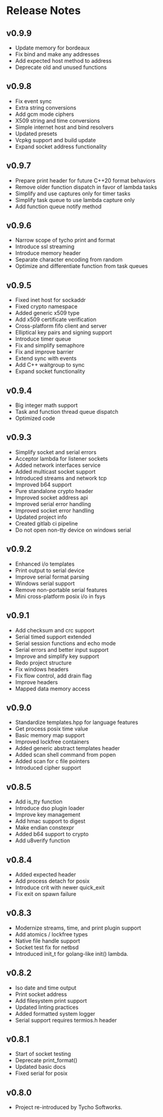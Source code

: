 # Release Notes

## v0.9.9
- Update memory for bordeaux
- Fix bind and make any addresses
- Add expected host method to address
- Deprecate old and unused functions

## v0.9.8
- Fix event sync
- Extra string conversions
- Add gcm mode ciphers
- X509 string and time conversions
- Simple internet host and bind resolvers
- Updated presets
- Vcpkg support and build update
- Expand socket address functionality

## v0.9.7
- Prepare print header for future C++20 format behaviors
- Remove older function dispatch in favor of lambda tasks
- Simplify and use captures only for timer tasks
- Simplify task queue to use lambda capture only
- Add function queue notify method

## v0.9.6
- Narrow scope of tycho print and format
- Introduce ssl streaming
- Introduce memory header
- Separate character encoding from random
- Optimize and differentiate function from task queues

## v0.9.5
- Fixed inet host for sockaddr
- Fixed crypto namespace
- Added generic x509 type
- Add x509 certificate verification
- Cross-platform fifo client and server
- Elliptical key pairs and signing support
- Introduce timer queue
- Fix and simplify semaphore
- Fix and improve barrier
- Extend sync with events
- Add C++ waitgroup to sync
- Expand socket functionality

## v0.9.4
- Big integer math support
- Task and function thread queue dispatch
- Optimized code

## v0.9.3
- Simplify socket and serial errors
- Acceptor lambda for listener sockets
- Added network interfaces service
- Added multicast socket support
- Introduced streams and network tcp
- Improved b64 support
- Pure standalone crypto header
- Improved socket address api
- Improved serial error handling
- Improved socket error handling
- Updated project info
- Created gitlab ci pipeline
- Do not open non-tty device on windows serial

## v0.9.2
- Enhanced i/o templates
- Print output to serial device
- Improve serial format parsing
- Windows serial support
- Remove non-portable serial features
- Mini cross-platform posix i/o in fsys

## v0.9.1
- Add checksum and crc support
- Serial timed support extended
- Serial session functions and echo mode
- Serial errors and better input support
- Improve and simplify key support
- Redo project structure
- Fix windows headers
- Fix flow control, add drain flag
- Improve headers
- Mapped data memory access

## v0.9.0
- Standardize templates.hpp for language features
- Get process posix time value
- Basic memory map support
- Improved lockfree containers
- Added generic abstract templates header
- Added scan shell command from popen
- Added scan for c file pointers
- Introduced cipher support

## v0.8.5
- Add is\_tty function
- Introduce dso plugin loader
- Improve key management
- Add hmac support to digest
- Make endian constexpr
- Added b64 support to crypto
- Add u8verify function

## v0.8.4
- Added expected header
- Add process detach for posix
- Introduce crit with newer quick\_exit
- Fix exit on spawn failure

## v0.8.3
- Modernize streams, time, and print plugin support
- Add atomics / lockfree types
- Native file handle support
- Socket test fix for netbsd
- Introduced init\_t for golang-like init() lambda.

## v0.8.2
- Iso date and time output
- Print socket address
- Add filesystem print support
- Updated linting practices
- Added formatted system logger
- Serial support requires termios.h header

## v0.8.1
- Start of socket testing
- Deprecate print\_format()
- Updated basic docs
- Fixed serial for posix

## v0.8.0
- Project re-introduced by Tycho Softworks.

